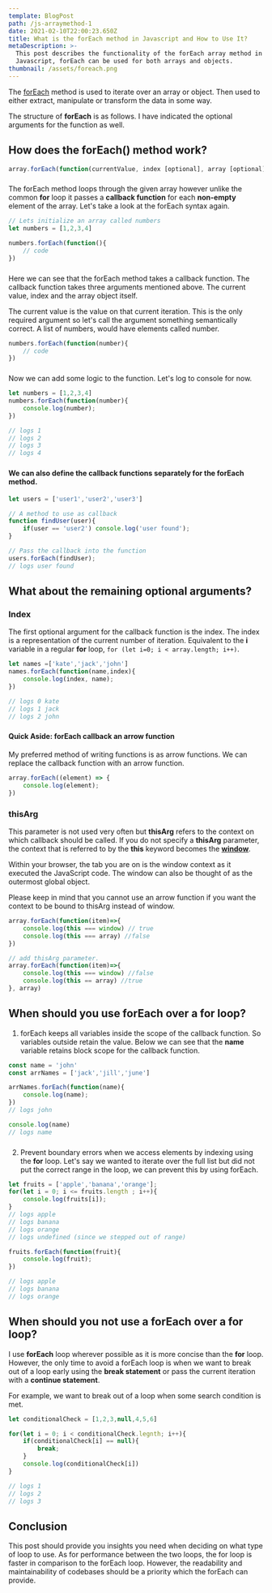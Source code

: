 ```yaml
---
template: BlogPost
path: /js-arraymethod-1
date: 2021-02-10T22:00:23.650Z
title: What is the forEach method in Javascript and How to Use It?
metaDescription: >-
  This post describes the functionality of the forEach array method in
  Javascript, forEach can be used for both arrays and objects.
thumbnail: /assets/foreach.png
---
```

The [forEach](https://developer.mozilla.org/en-US/docs/Web/JavaScript/Reference/Global_Objects/Array/forEach) method is used to iterate over an array or object. Then used to either extract, manipulate or transform the data in some way.

The structure of **forEach** is as follows. I have indicated the optional arguments for the function as well.  

## How does the forEach() method work?

```js
array.forEach(function(currentValue, index [optional], array [optional]), thisArg[optional])
```
###

The forEach method loops through the given array however unlike the common **for** loop it passes a **callback function** for each **non-empty** element of the array.  Let's take a look at the forEach syntax again.    

```js
// Lets initialize an array called numbers
let numbers = [1,2,3,4]

numbers.forEach(function(){
	// code
})
```
###

Here we can see that the forEach method takes a callback function. The callback function takes three arguments mentioned above. The current value, index and the array object itself.  

The current value is the value on that current iteration. This is the only required argument so let's call the argument something semantically correct. A list of numbers, would have elements called number.  

```js
numbers.forEach(function(number){
	// code
})
```
###

Now we can add some logic to the function. Let's log to console for now.

```js
let numbers = [1,2,3,4]
numbers.forEach(function(number){
	console.log(number);
})

// logs 1
// logs 2
// logs 3
// logs 4
```
###

#### We can also define the callback functions separately for the forEach method.

```js
let users = ['user1','user2','user3']

// A method to use as callback
function findUser(user){
	if(user == 'user2') console.log('user found');
}

// Pass the callback into the function
users.forEach(findUser);
// logs user found
```
###

## What about the remaining optional arguments?

### Index

The first optional argument for the callback function is the index. The index is a representation of the current number of iteration. Equivalent to the **i** variable in a regular **for** loop, `for (let i=0; i < array.length; i++)`.  

```js
let names =['kate','jack','john']
names.forEach(function(name,index){
	console.log(index, name);
})

// logs 0 kate
// logs 1 jack
// logs 2 john
```
###

#### Quick Aside: forEach callback an arrow function

My preferred method of writing functions is as arrow functions. We can replace the callback function with an arrow function.   

```js
array.forEach((element) => {
	console.log(element);
})
```
###

### thisArg

This parameter is not used very often but **thisArg** refers to the context on which callback should be called. If you do not specify a **thisArg** parameter, the context that is referred to by the **this** keyword becomes the **[window](https://developer.mozilla.org/en-US/docs/Web/API/Window)**.

Within your browser, the tab you are on is the window context as it executed the JavaScript code. The window can also be thought of as the outermost global object. 

Please keep in mind that you cannot use an arrow function if you want the context to be bound to thisArg instead of window. 

```js
array.forEach(function(item)=>{
	console.log(this === window) // true
	console.log(this === array) //false
})

// add thisArg parameter.
array.forEach(function(item)=>{
	console.log(this === window) //false
	console.log(this == array) //true
}, array)
```
###

## When should you use forEach over a for loop?

1. forEach keeps all variables inside the scope of the callback function. So variables outside retain the value. Below we can see that the **name** variable retains block scope for the callback function.

```js
const name = 'john'
const arrNames = ['jack','jill','june']

arrNames.forEach(function(name){
	console.log(name);
})
// logs john

console.log(name)
// logs name
```
###

2. Prevent boundary errors when we access elements by indexing using the **for** loop. Let's say we wanted to iterate over the full list but did not put the correct range in the loop, we can prevent this by using forEach.

```js
let fruits = ['apple','banana','orange'];
for(let i = 0; i <= fruits.length ; i++){
	console.log(fruits[i]);
}
// logs apple
// logs banana
// logs orange
// logs undefined (since we stepped out of range)

fruits.forEach(function(fruit){
	console.log(fruit);
})

// logs apple
// logs banana
// logs orange
```
###

## When should you not use a forEach over a for loop?

I  use **forEach** loop wherever possible as it is more concise than the **for** loop. However, the only time to avoid a forEach loop is when we want to break out of a loop early using the **break statement** or pass the current iteration with a **continue statement**.

For example, we want to break out of a loop when some search condition is met.

```js
let conditionalCheck = [1,2,3,null,4,5,6]

for(let i = 0; i < conditionalCheck.legnth; i++){
	if(conditionalCheck[i] == null){
		break;
	} 
	console.log(conditionalCheck[i])
}

// logs 1
// logs 2
// logs 3
```

###

## Conclusion
This post should provide you insights you need when deciding on what type of loop to use. As for performance between the two loops, the for loop is faster in comparison to the forEach loop. However, the readability and maintainability of codebases should be a priority which the forEach can provide.
